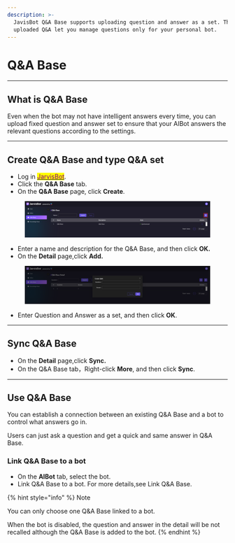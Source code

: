```yaml
---
description: >-
  JavisBot Q&A Base supports uploading question and answer as a set. The
  uploaded Q&A let you manage questions only for your personal bot.
---
```


# Q\&A Base

***

## What is Q\&A Base

Even when the bot may not have intelligent answers every time, you can upload fixed question and answer set to ensure that your AIBot answers the relevant questions according to the settings.

***

## Create Q\&A Base and type Q\&A set <a href="#create-knowledge-and-upload-text-content" id="create-knowledge-and-upload-text-content"></a>

* Log in [<mark style="color:purple;">JarvisBot</mark>](https://jarvisbot.emchub.ai/).
* Click the **Q\&A Base** tab.
* On the **Q\&A Base** page, click **Create**.

<figure><img src="../.gitbook/assets/image (52).png" alt=""><figcaption></figcaption></figure>

* Enter a name and description for the Q\&A Base, and then click **OK.**
* On the **Detail** page,click **Add.**

<figure><img src="../.gitbook/assets/image (54).png" alt=""><figcaption></figcaption></figure>

* Enter Question and Answer as a set, and then click **OK**.

***

## Sync Q\&A Base

* On the **Detail** page,click **Sync.**
* On the Q\&A Base tab，Right-click **More**, and then click **Sync**.

***

## Use Q\&A Base <a href="#use-knowledge-1" id="use-knowledge-1"></a>

You can establish a connection between an existing Q\&A Base and a bot to control what answers go in.&#x20;

Users can just ask a question and get a quick and same answer in Q\&A Base.

### Link Q\&A Base to a bot <a href="#step-1-create-a-bot" id="step-1-create-a-bot"></a>

* On the **AIBot** tab, select the bot.
* Link Q\&A Base to a bot. For more details,see Link Q\&A Base.

{% hint style="info" %}
Note

You can only choose one Q\&A Base linked to a bot.

When the bot is disabled, the question and answer in the detail will be not recalled although the Q\&A Base is added to the bot.
{% endhint %}



